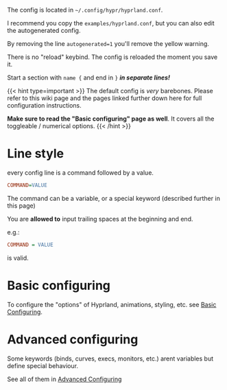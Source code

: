 The config is located in `~/.config/hypr/hyprland.conf`.

I recommend you copy the `examples/hyprland.conf`, but you can also edit the
autogenerated config.

By removing the line `autogenerated=1` you'll remove the yellow warning.

There is no "reload" keybind. The config is reloaded the moment you save it.

Start a section with `name {` and end in `}` ***in separate lines!***

{{< hint type=important >}}
The default config is *very* barebones. Please refer to this wiki page and the pages
linked further down here for full configuration instructions.

**Make sure to read the "Basic configuring" page as well**. It covers all the
toggleable / numerical options.
{{< /hint >}}

# Line style

every config line is a command followed by a value.

```ini
COMMAND=VALUE
```

The command can be a variable, or a special keyword (described further in this
page)

You are **allowed to** input trailing spaces at the beginning and end.

e.g.:

```ini
COMMAND = VALUE
```

is valid.

# Basic configuring

To configure the "options" of Hyprland, animations, styling, etc. see
[Basic Configuring](../Basic-Config).

# Advanced configuring

Some keywords (binds, curves, execs, monitors, etc.) arent variables but define
special behaviour.

See all of them in
[Advanced Configuring](../Advanced-config)
